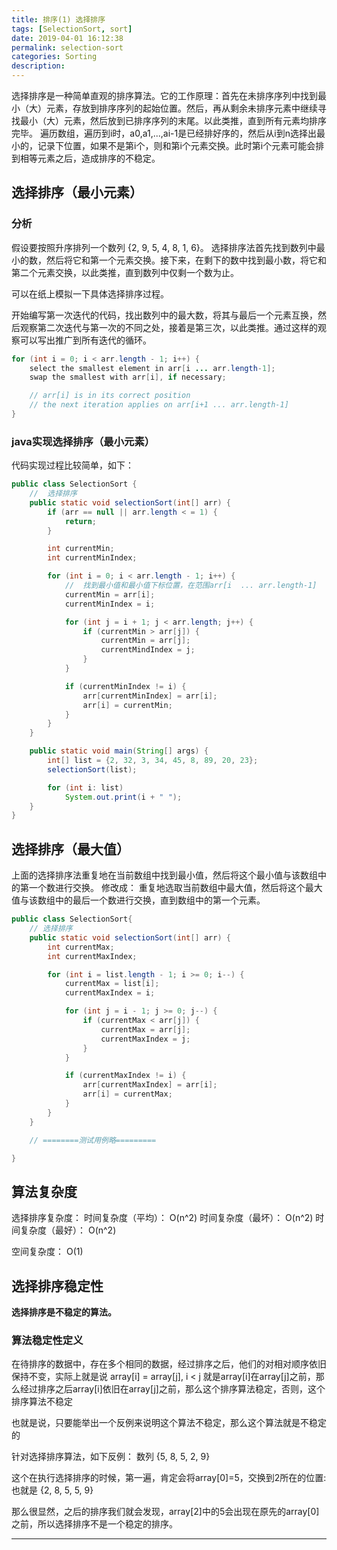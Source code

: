 ```yaml
---
title: 排序(1) 选择排序
tags: [SelectionSort, sort]
date: 2019-04-01 16:12:38
permalink: selection-sort
categories: Sorting
description:
---
```

<p class="description">选择排序是一种简单直观的排序算法。它的工作原理：首先在未排序序列中找到最小（大）元素，存放到排序序列的起始位置。然后，再从剩余未排序元素中继续寻找最小（大）元素，然后放到已排序序列的末尾。以此类推，直到所有元素均排序完毕。  遍历数组，遍历到i时，a0,a1,...,ai-1是已经排好序的，然后从i到n选择出最小的，记录下位置，如果不是第i个，则和第i个元素交换。此时第i个元素可能会排到相等元素之后，造成排序的不稳定。</p>


<!-- more -->

## 选择排序（最小元素） 

### 分析
假设要按照升序排列一个数列 {2, 9, 5, 4, 8, 1, 6}。
选择排序法首先找到数列中最小的数，然后将它和第一个元素交换。接下来，在剩下的数中找到最小数，将它和第二个元素交换，以此类推，直到数列中仅剩一个数为止。

可以在纸上模拟一下具体选择排序过程。 

开始编写第一次迭代的代码，找出数列中的最大数，将其与最后一个元素互换，然后观察第二次迭代与第一次的不同之处，接着是第三次，以此类推。通过这样的观察可以写出推广到所有迭代的循环。

```java  解决方案伪代码
for (int i = 0; i < arr.length - 1; i++) {
	select the smallest element in arr[i ... arr.length-1];
	swap the smallest with arr[i], if necessary;

	// arr[i] is in its correct position
	// the next iteration applies on arr[i+1 ... arr.length-1]
}
```

### java实现选择排序（最小元素） 

代码实现过程比较简单，如下：

```java 选取最小值的选择排序
public class SelectionSort {
	//  选择排序
    public static void selectionSort(int[] arr) {
        if (arr == null || arr.length < = 1) {
            return;
        }

        int currentMin;
        int currentMinIndex;

        for (int i = 0; i < arr.length - 1; i++) {
            //  找到最小值和最小值下标位置，在范围arr[i  ... arr.length-1]
            currentMin = arr[i];
            currentMinIndex = i;

            for (int j = i + 1; j < arr.length; j++) {
                if (currentMin > arr[j]) {
                    currentMin = arr[j];
                    currentMindIndex = j;
                }
            }

            if (currentMinIndex != i) {
                arr[currentMinIndex] = arr[i];
                arr[i] = currentMin;
            }
        }
    }

    public static void main(String[] args) {
        int[] list = {2, 32, 3, 34, 45, 8, 89, 20, 23};        
        selectionSort(list);

        for (int i: list)
            System.out.print(i + " ");
    }
}
```


## 选择排序（最大值）
上面的选择排序法重复地在当前数组中找到最小值，然后将这个最小值与该数组中的第一个数进行交换。
修改成：
重复地选取当前数组中最大值，然后将这个最大值与该数组中的最后一个数进行交换，直到数组中的第一个元素。

```java 选择最大值的选择排序
public class SelectionSort{
	// 选择排序
    public static void selectionSort(int[] arr) {
        int currentMax;
        int currentMaxIndex;

        for (int i = list.length - 1; i >= 0; i--) {
            currentMax = list[i];
            currentMaxIndex = i;

            for (int j = i - 1; j >= 0; j--) {
                if (currentMax < arr[j]) {
                    currentMax = arr[j];
                    currentMaxIndex = j;
                }
            }

            if (currentMaxIndex != i) {
                arr[currentMaxIndex] = arr[i];
                arr[i] = currentMax;
            }
        }
    }

    // ========测试用例略=========

}
```

## 算法复杂度

选择排序复杂度：
时间复杂度（平均）： O(n^2)
时间复杂度（最坏）： O(n^2)
时间复杂度（最好）： O(n^2)

空间复杂度：  O(1)

## 选择排序稳定性

**选择排序是不稳定的算法。**

### 算法稳定性定义
在待排序的数据中，存在多个相同的数据，经过排序之后，他们的对相对顺序依旧保持不变，实际上就是说 array[i] = array[j], i < j 
就是array[i]在array[j]之前，那么经过排序之后array[i]依旧在array[j]之前，那么这个排序算法稳定，否则，这个排序算法不稳定

也就是说，只要能举出一个反例来说明这个算法不稳定，那么这个算法就是不稳定的

针对选择排序算法，如下反例：
数列 {5, 8, 5, 2, 9}

这个在执行选择排序的时候，第一遍，肯定会将array[0]=5，交换到2所在的位置:
也就是 {2, 8, 5, 5, 9}

那么很显然，之后的排序我们就会发现，array[2]中的5会出现在原先的array[0]之前，所以选择排序不是一个稳定的排序。


<hr />